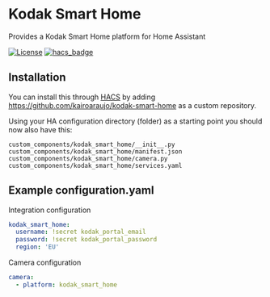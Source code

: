 # Kodak Smart Home
Provides a Kodak Smart Home platform for Home Assistant

[![License](https://img.shields.io/github/license/kairoaraujo/kodak-smart-home.svg?style=for-the-badge)](LICENSE)
[![hacs_badge](https://img.shields.io/badge/HACS-Custom-orange.svg?style=for-the-badge)](https://github.com/custom-components/hacs)

## Installation
You can install this through [HACS](https://github.com/custom-components/hacs) by adding https://github.com/kairoaraujo/kodak-smart-home as a custom repository.

Using your HA configuration directory (folder) as a starting point you should now also have this:
```
custom_components/kodak_smart_home/__init__.py
custom_components/kodak_smart_home/manifest.json
custom_components/kodak_smart_home/camera.py
custom_components/kodak_smart_home/services.yaml
```

## Example configuration.yaml

Integration configuration
```yaml
kodak_smart_home:
  username: !secret kodak_portal_email
  password: !secret kodak_portal_password
  region: 'EU'
```

Camera configuration
```yaml
camera:
  - platform: kodak_smart_home

```
